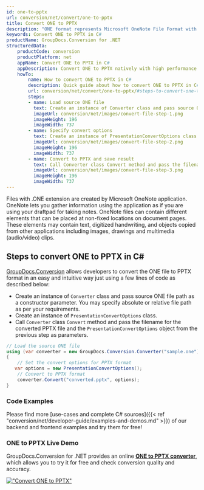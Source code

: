 ```yaml
---
id: one-to-pptx
url: conversion/net/convert/one-to-pptx
title: Convert ONE to PPTX
description: "ONE format represents Microsoft OneNote File Format with .one extension. Learn how to convert ONE to PPTX file programmatically in C# language using GroupDocs.Conversion for .NET library."
keywords: Convert ONE to PPTX in C#
productName: GroupDocs.Conversion for .NET
structuredData:
    productCode: conversion
    productPlatform: net
    appName: Convert ONE to PPTX in C#
    appDescription: Convert ONE to PPTX natively with high performance using C# language and server side GroupDocs.Conversion for .NET APIs, without the use of any software like Microsoft or Open Office.
    howTo:
        name: How to convert ONE to PPTX in C# 
        description: Quick guide about how to convert ONE to PPTX in C# with high performance and accuracy.
        url: conversion/net/convert/one-to-pptx/#steps-to-convert-one-to-pptx-in-c
        steps:
        - name: Load source ONE file 
          text: Create an instance of Converter class and pass source ONE file path as a constructor parameter. You may specify absolute or relative file path as per your requirements. 
          imageUrl: conversion/net/images/convert-file-step-1.png
          imageHeight: 196
          imageWidth: 737
        - name: Specify convert options 
          text: Create an instance of PresentationConvertOptions class.
          imageUrl: conversion/net/images/convert-file-step-2.png
          imageHeight: 196
          imageWidth: 737
        - name: Convert to PPTX and save result 
          text: Call Converter class Convert method and pass the filename for the converted HTML file and the PresentationConvertOptions object from the previous step as parameters.
          imageUrl: conversion/net/images/convert-file-step-3.png
          imageHeight: 196
          imageWidth: 737
---
```


Files with .ONE extension are created by Microsoft OneNote application. OneNote lets you gather information using the application as if you are using your draftpad for taking notes. OneNote files can contain different elements that can be placed at non-fixed locations on document pages. These elements may contain text, digitized handwriting, and objects copied from other applications including images, drawings and multimedia (audio/video) clips.

## Steps to convert ONE to PPTX in C#

[GroupDocs.Conversion](https://products.groupdocs.com/conversion/net) allows developers to convert the ONE file to PPTX format in an easy and intuitive way just using a few lines of code as described below:

* Create an instance of `Converter` class and pass source ONE file path as a constructor parameter. You may specify absolute or relative file path as per your requirements. 
* Create an instance of `PresentationConvertOptions` class.
* Call `Converter` class `Convert` method and pass the filename for the converted PPTX file and the `PresentationConvertOptions` object from the previous step as parameters.

```csharp
// Load the source ONE file
using (var converter = new GroupDocs.Conversion.Converter("sample.one"))
{
    // Set the convert options for PPTX format
   var options = new PresentationConvertOptions();
    // Convert to PPTX format
    converter.Convert("converted.pptx", options);
}
```

### Code Examples

Please find more [use-cases and complete C# sources]({{< ref "conversion/net/developer-guide/examples-and-demos.md" >}}) of our backend and frontend examples and try them for free!

### ONE to PPTX Live Demo

GroupDocs.Conversion for .NET provides an online [**ONE to PPTX converter**](https://products.groupdocs.app/conversion/one-to-pptx), which allows you to try it for free and check conversion quality and accuracy.

[!["Convert ONE to PPTX"](conversion/net/images/convert-to-pptx/convert-one-to-pptx.png)](https://products.groupdocs.app/conversion/one-to-pptx)